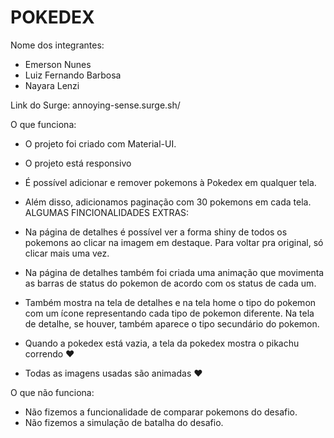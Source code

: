 # POKEDEX

Nome dos integrantes: 
- Emerson Nunes
- Luiz Fernando Barbosa
- Nayara Lenzi

Link do Surge: annoying-sense.surge.sh/

O que funciona:
- O projeto foi criado com Material-UI.
- O projeto está responsivo
- É possível adicionar e remover pokemons à Pokedex em qualquer tela.
- Além disso, adicionamos paginação com 30 pokemons em cada tela.
                      ALGUMAS FINCIONALIDADES EXTRAS:
                      
- Na página de detalhes é possível ver a forma shiny de todos os pokemons ao clicar na imagem em destaque. Para voltar pra original, só clicar mais uma vez.
- Na página de detalhes também foi criada uma animação que movimenta as barras de status do pokemon de acordo com os status de cada um.
- Também mostra na tela de detalhes e na tela home o tipo do pokemon com um ícone representando cada tipo de pokemon diferente. Na tela de detalhe, se houver, também aparece o tipo secundário do pokemon.
- Quando a pokedex está vazia, a tela da pokedex mostra o pikachu correndo ♥
- Todas as imagens usadas são animadas ♥

O que não funciona: 
- Não fizemos a funcionalidade de comparar pokemons do desafio.
- Não fizemos a simulação de batalha do desafio.
